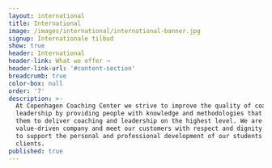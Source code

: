```yaml
---
layout: international
title: International
image: /images/international/international-banner.jpg
signup: Internationale tilbud
show: true
header: International
header-link: What we offer ⟶
header-link-url: '#content-section'
breadcrumb: true
color-box: null
order: '7'
description: >-
  At Copenhagen Coaching Center we strive to improve the quality of coaching and
  leadership by providing people with knowledge and methodologies that enables
  them to deliver coaching and leadership on the highest level. We are a
  value-driven company and meet our customers with respect and dignity in order
  to support the personal and professional development of our students and
  clients.
published: true
---
```

